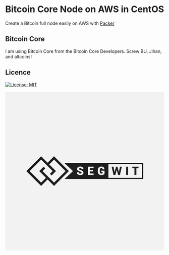 # Bitcoin Core Node on AWS in CentOS

Create a Bitcoin full node easily on AWS with [Packer](https://www.packer.io)

## Bitcoin Core
I am using Bitcoin Core from the Bitcoin Core Developers. Screw BU, Jihan, and altcoins!

## Licence
[![License: MIT](https://img.shields.io/badge/License-MIT-yellow.svg)](https://opensource.org/licenses/MIT)


[![SegWit](https://github.com/PartTimeLegend/bitcoin-packer/blob/master/CzfrSYIWEAARxeq.jpg?raw=true)](https://segwit.org)
